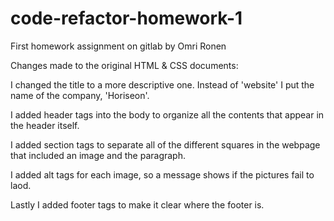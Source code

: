 # code-refactor-homework-1
First homework assignment on gitlab by Omri Ronen

Changes made to the original HTML & CSS documents:

I changed the title to a more descriptive one. Instead of 'website' I put the name of the company, 'Horiseon'.

I added header tags into the body to organize all the contents that appear in the header itself.

I added section tags to separate all of the different squares in the webpage that included an image and the paragraph. 

I added alt tags for each image, so a message shows if the pictures fail to laod. 

Lastly I added footer tags to make it clear where the footer is.  

